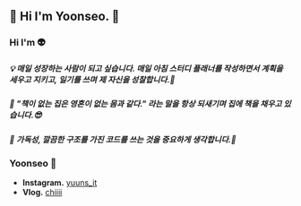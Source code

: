 ## 👻 Hi I'm Yoonseo. 👻 

### **Hi I'm 👽**
<h5> 💡 매일 성장하는 사람이 되고 싶습니다. 매일 아침 스터디 플래너를 작성하면서 계획을 세우고 지키고, 일기를 쓰며 제 자신을 성찰합니다.💪 <h5>
<h5> 📖 "책이 없는 집은 영혼이 없는 몸과 같다." 라는 말을 항상 되새기며 집에 책을 채우고 있습니다.😎 <h5>
<h5> 🍎 가독성, 깔끔한 구조를 가진 코드를 쓰는 것을 중요하게 생각합니다.👀 <h5>

### **Yoonseo 👾**
- **Instagram.** [yuuns_it](https://www.instagram.com/yuuns_it/)
- **Vlog.** [chiiii](https://blog.naver.com/chiiii_)
<!--
**uuuunseo/uuuunseo** is a ✨ _special_ ✨ repository because its `README.md` (this file) appears on your GitHub profile.

Here are some ideas to get you started:

- 🔭 I’m currently working on ...
- 🌱 I’m currently learning ...
- 👯 I’m looking to collaborate on ...
- 🤔 I’m looking for help with ...
- 💬 Ask me about ...
- 📫 How to reach me: ...
- 😄 Pronouns: ...
- ⚡ Fun fact: ...
-->
